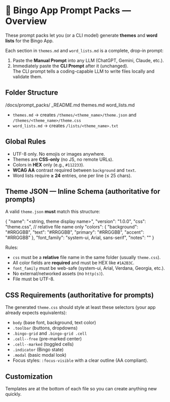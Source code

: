 # 🎯 Bingo App Prompt Packs — Overview

These prompt packs let you (or a CLI model) generate **themes** and **word lists** for the Bingo App.

Each section in `themes.md` and `word_lists.md` is a complete, drop-in prompt:

1) Paste the **Manual Prompt** into any LLM (ChatGPT, Gemini, Claude, etc.).  
2) Immediately paste the **CLI Prompt** after it (unchanged).  
   The CLI prompt tells a coding-capable LLM to write files locally and validate them.

## Folder Structure

/docs/prompt_packs/
  _README.md
  themes.md
  word_lists.md

- `themes.md` → creates `/themes/<theme_name>/theme.json` and `/themes/<theme_name>/theme.css`
- `word_lists.md` → creates `/lists/<theme_name>.txt`

## Global Rules

- UTF-8 only. No emojis or images anywhere.
- Themes are **CSS-only** (no JS, no remote URLs).
- Colors in **HEX** only (e.g., `#112233`).
- **WCAG AA** contrast required between `background` and `text`.
- Word lists require **≥ 24** entries, one per line (≤ 25 chars).

## Theme JSON — Inline Schema (authoritative for prompts)

A valid `theme.json` **must** match this structure:

{
  "name": "<string, theme display name>",
  "version": "1.0.0",
  "css": "theme.css",                     // relative file name only
  "colors": {
    "background": "#RRGGBB",
    "text":       "#RRGGBB",
    "primary":    "#RRGGBB",
    "accent":     "#RRGGBB"
  },
  "font_family": "system-ui, Arial, sans-serif",
  "notes": "<optional short text>"
}

Rules:

- `css` must be a **relative** file name in the same folder (usually `theme.css`).
- All color fields are **required** and must be HEX like `#1A2B3C`.
- `font_family` must be web-safe (system-ui, Arial, Verdana, Georgia, etc.).
- No external/networked assets (no `http(s)`).
- File must be UTF-8.

## CSS Requirements (authoritative for prompts)

The generated `theme.css` should style at least these selectors (your app already expects equivalents):

- `body` (base font, background, text color)
- `.toolbar` (buttons, dropdowns)
- `.bingo-grid` and `.bingo-grid .cell`
- `.cell--free` (pre-marked center)
- `.cell--marked` (toggled cells)
- `.indicator` (Bingo state)
- `.modal` (basic modal look)
- Focus styles: `:focus-visible` with a clear outline (AA compliant).

## Customization

Templates are at the bottom of each file so you can create anything new quickly.
